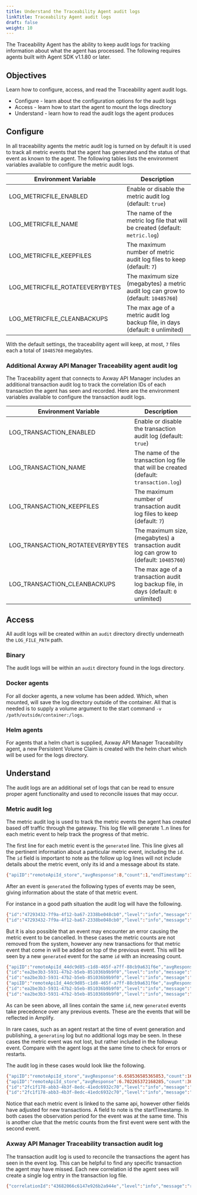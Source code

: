 ```yaml
---
title: Understand the Traceability Agent audit logs
linkTitle: Traceability Agent audit logs
draft: false
weight: 10
---
```

The Traceability Agent has the ability to keep audit logs for tracking information about what the agent has processed.  The following requires agents built with Agent SDK v1.1.80 or later.

## Objectives

Learn how to configure, access, and read the Traceability agent audit logs.

* Configure - learn about the configuration options for the audit logs
* Access - learn how to start the agent to mount the logs directory
* Understand - learn how to read the audit logs the agent produces

## Configure

In all traceability agents the metric audit log is turned on by default it is used to track all metric events that the agent has generated and the status of that event as known to the agent. The following tables lists the environment variables available to configure the metric audit logs.

| Environment Variable            | Description                                                                         |
| ------------------------------- | ----------------------------------------------------------------------------------- |
| LOG_METRICFILE_ENABLED          | Enable or disable the metric audit log (default: `true`)                            |
| LOG_METRICFILE_NAME             | The name of the metric log file that will be created (default: `metric.log`)        |
| LOG_METRICFILE_KEEPFILES        | The maximum number of metric audit log files to keep (default: `7`)                 |
| LOG_METRICFILE_ROTATEEVERYBYTES | The maximum size (megabytes) a metric audit log can grow to (default: `10485760`) |
| LOG_METRICFILE_CLEANBACKUPS     | The max age of a metric audit log backup file, in days (default: `0` unlimited)     |

With the default settings, the traceability agent will keep, at most, `7` files each a total of `10485760` megabytes.

### Additional Axway API Manager Traceability agent audit log

The Traceability agent that connects to Axway API Manager includes an additional transaction audit log to track the correlation IDs of each transaction the agent has seen and recorded. Here are the environment variables available to configure the transaction audit logs.

| Environment Variable             | Description                                                                              |
| -------------------------------- | ---------------------------------------------------------------------------------------- |
| LOG_TRANSACTION_ENABLED          | Enable or disable the transaction audit log (default: `true`)                            |
| LOG_TRANSACTION_NAME             | The name of the transaction log file that will be created (default: `transaction.log`)   |
| LOG_TRANSACTION_KEEPFILES        | The maximum number of transaction audit log files to keep (default: `7`)                 |
| LOG_TRANSACTION_ROTATEEVERYBYTES | The maximum size, (megabytes) a transaction audit log can grow to (default: `10485760`) |
| LOG_TRANSACTION_CLEANBACKUPS     | The max age of a transaction audit log backup file, in days (default: `0` unlimited)     |

## Access

All audit logs will be created within an `audit` directory directly underneath the `LOG_FILE_PATH` path.

### Binary

The audit logs will be within an `audit` directory found in the logs directory.

### Docker agents

For all docker agents, a new volume has been added. Which, when mounted, will save the log directory outside of the container. All that is needed is to supply a volume argument to the start command `-v /path/outside/container:/logs`.

### Helm agents

For agents that a helm chart is supplied, Axway API Manager Traceability agent, a new Persistent Volume Claim is created with the helm chart which will be used for the logs directory.

## Understand

The audit logs are an additional set of logs that can be read to ensure proper agent functionality and used to reconcile issues that may occur.

### Metric audit log

The metric audit log is used to track the metric events the agent has created based off traffic through the gateway. This log file will generate 1..n lines for each metric event to help track the progress of that metric.

The first line for each metric event is the `generated` line. This line gives all the pertinent information about a particular metric event, including the `id`. The `id` field is important to note as the follow up log lines will not include details about the metric event, only its id and a message about its state.

```bash
{"apiID":"remoteApiId_store","avgResponse":8,"count":1,"endTimestamp":1713556832244,"id":"47293432-7f9a-4f12-ba67-2338be048cb0","level":"info","maxResponse":8,"message":"generated","minResponse":8,"startTimestamp":1713556375134,"status":"403","time":"2024-04-19T20:00:32Z"}
```

After an event is `generated` the following types of events may be seen, giving information about the state of that metric event.

For instance in a good path situation the audit log will have the following.

```bash
{"id":"47293432-7f9a-4f12-ba67-2338be048cb0","level":"info","message":"publishing","time":"2024-04-19T20:00:32Z"}
{"id":"47293432-7f9a-4f12-ba67-2338be048cb0","level":"info","message":"published","time":"2024-04-19T20:00:32Z"}
```

But it is also possible that an event may encounter an error causing the metric event to be cancelled. In these cases the metric counts are not removed from the system, however any new transactions for that metric event that come in will be added on top of the previous event. This will be seen by a new `generated` event for the same `id` with an increasing count.

```bash
{"apiID":"remoteApiId_44dc9d85-c1d8-465f-a7ff-88cb9a631f6e","avgResponse":1318,"count":40,"endTimestamp":1712933224025,"id":"ea2be3b3-5931-47b2-b5eb-851036b9b9f0","level":"info","maxResponse":1318,"message":"generated","minResponse":1318,"startTimestamp":1712932910655,"status":"200","time":"2024-04-12T07:47:04-07:00"}
{"id":"ea2be3b3-5931-47b2-b5eb-851036b9b9f0","level":"info","message":"publishing","time":"2024-04-12T07:47:35-07:00"}
{"id":"ea2be3b3-5931-47b2-b5eb-851036b9b9f0","level":"info","message":"event cancelled, counts added at next publish","time":"2024-04-12T07:47:35-07:00"}
{"apiID":"remoteApiId_44dc9d85-c1d8-465f-a7ff-88cb9a631f6e","avgResponse":1318,"count":100,"endTimestamp":1712933652207,"id":"ea2be3b3-5931-47b2-b5eb-851036b9b9f0","level":"info","maxResponse":1318,"message":"generated","minResponse":1318,"startTimestamp":1712932910655,"status":"200","time":"2024-04-12T07:54:12-07:00"}
{"id":"ea2be3b3-5931-47b2-b5eb-851036b9b9f0","level":"info","message":"publishing","time":"2024-04-12T07:54:24-07:00"}
{"id":"ea2be3b3-5931-47b2-b5eb-851036b9b9f0","level":"info","message":"published","time":"2024-04-12T07:54:25-07:00"}
```

As can be seen above, all lines contain the same `id`, new `generated` events take precedence over any previous events. These are the events that will be reflected in Amplify.

In rare cases, such as an agent restart at the time of event generation and publishing, a `generating` log but no additional logs may be seen. In these cases the metric event was not lost, but rather included in the followup event. Compare with the agent logs at the same time to check for errors or restarts.

The audit log in these cases would look like the following.

```bash
{"apiID":"remoteApiId_store","avgResponse":6.658536585365853,"count":164,"endTimestamp":1713564740997,"id":"286639d4-af0b-4bd9-8912-71a8cb99dccd","level":"info","maxResponse":9,"message":"generated","minResponse":6,"startTimestamp":1713558936461,"status":"403","time":"2024-04-19T22:12:20Z"}
{"apiID":"remoteApiId_store","avgResponse":6.702265372168285,"count":309,"endTimestamp":1713565867138,"id":"2fc1f178-abb3-4b3f-8edc-41edc6932c70","level":"info","maxResponse":17,"message":"generated","minResponse":6,"startTimestamp":1713558936461,"status":"403","time":"2024-04-19T22:31:07Z"}
{"id":"2fc1f178-abb3-4b3f-8edc-41edc6932c70","level":"info","message":"publishing","time":"2024-04-19T22:31:07Z"}
{"id":"2fc1f178-abb3-4b3f-8edc-41edc6932c70","level":"info","message":"published","time":"2024-04-19T22:31:08Z"}
```

Notice that each metric event is linked to the same api, however other fields have adjusted for new transactions. A field to note is the startTimestamp. In both cases the observation period for the event was at the same time. This is another clue that the metric counts from the first event were sent with the second event.

### Axway API Manager Traceability transaction audit log

The transaction audit log is used to reconcile the transactions the agent has seen in the event log. This can be helpful to find any specific transaction the agent may have missed.  Each new correlation id the agent sees will create a single log entry in the transaction log file.

```bash
{"correlationId":"43682066c6147e926b2a944e","level":"info","message":"recorded","time":"2024-04-18T00:24:37Z"}
```
